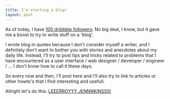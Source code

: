 ```yaml
---
title: I'm starting a blog!
layout: post
---
```

As of today, I have [100 dribbble followers](http://dribbble.com/brtdv). No big deal, I know, but it gave me a boost to try to write stuff on a 'blog'.

I wrote blog in quotes because I don't consider myself a writer, and I definitely don't want to bother you with stories and anecdotes about my daily life. Instead, I'll try to post tips and tricks related to problems that I have encountered as a user interface / web designer / developer / engineer / ... I don't know how to call it these days.

So every now and then, I'll post here and I'll also try to link to articles or other howto's that I find interesting and usefull.

Allright let's do this. [LEEERROYYY JENNNKINSSS!](http://www.youtube.com/watch?v=LkCNJRfSZBU)

